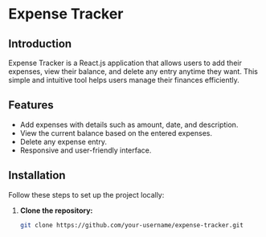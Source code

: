 # Expense Tracker

## Introduction

Expense Tracker is a React.js application that allows users to add their expenses, view their balance, and delete any entry anytime they want. This simple and intuitive tool helps users manage their finances efficiently.

## Features

- Add expenses with details such as amount, date, and description.
- View the current balance based on the entered expenses.
- Delete any expense entry.
- Responsive and user-friendly interface.

## Installation

Follow these steps to set up the project locally:

1. **Clone the repository:**

   ```bash
   git clone https://github.com/your-username/expense-tracker.git
